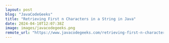 ```yaml
---
layout: post
blog: "JavaCodeGeeks"
title: "Retrieving First n Characters in a String in Java"
date: 2024-04-10T12:07:38Z
image: images/javacodegeeks.png
remote_url: "https://www.javacodegeeks.com/retrieving-first-n-characters-in-a-string-in-java.html"
---
```

